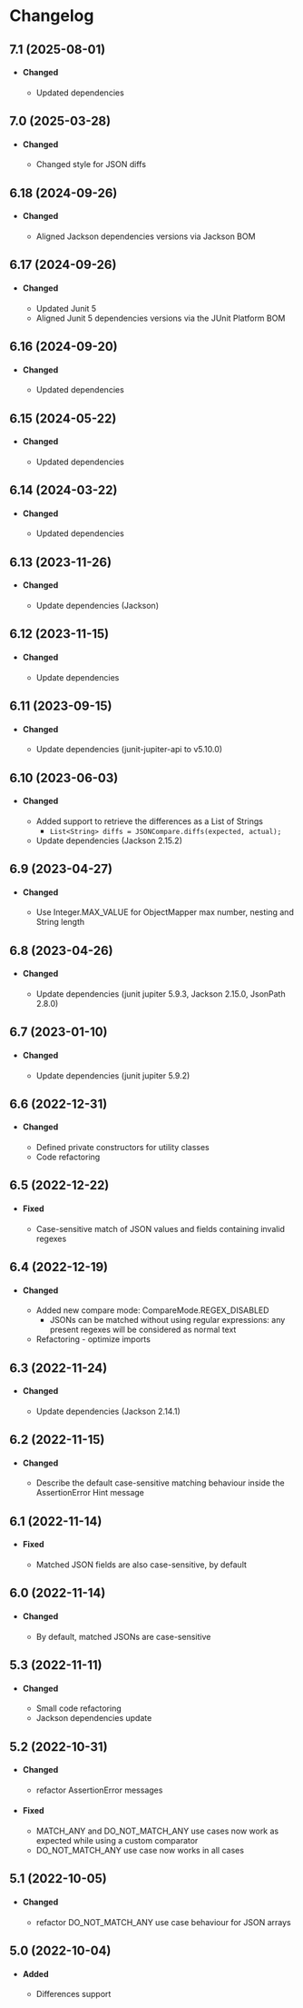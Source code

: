 # Changelog

## 7.1 (2025-08-01)
- #### Changed
  - Updated dependencies  

## 7.0 (2025-03-28)
- #### Changed
  - Changed style for JSON diffs

## 6.18 (2024-09-26)
- #### Changed
  - Aligned Jackson dependencies versions via Jackson BOM

## 6.17 (2024-09-26)
- #### Changed
  - Updated Junit 5
  - Aligned Junit 5 dependencies versions via the JUnit Platform BOM

## 6.16 (2024-09-20)
- #### Changed
  - Updated dependencies
  
## 6.15 (2024-05-22)
- #### Changed
  - Updated dependencies

## 6.14 (2024-03-22)
- #### Changed
  - Updated dependencies

## 6.13 (2023-11-26)
- #### Changed
  - Update dependencies (Jackson)

## 6.12 (2023-11-15)
- #### Changed
  - Update dependencies

## 6.11 (2023-09-15)
- #### Changed
  - Update dependencies (junit-jupiter-api to v5.10.0)  
  
## 6.10 (2023-06-03)
- #### Changed
  - Added support to retrieve the differences as a List of Strings
    - `List<String> diffs = JSONCompare.diffs(expected, actual);`
  - Update dependencies (Jackson 2.15.2)


## 6.9 (2023-04-27)
- #### Changed
  - Use Integer.MAX_VALUE for ObjectMapper max number, nesting and String length  

## 6.8 (2023-04-26)
- #### Changed
  - Update dependencies (junit jupiter 5.9.3, Jackson 2.15.0, JsonPath 2.8.0) 

## 6.7 (2023-01-10)
- #### Changed
  - Update dependencies (junit jupiter 5.9.2)

## 6.6 (2022-12-31)
- #### Changed
  - Defined private constructors for utility classes  
  - Code refactoring  

## 6.5 (2022-12-22)
- #### Fixed
  - Case-sensitive match of JSON values and fields containing invalid regexes  

## 6.4 (2022-12-19)
- #### Changed
  - Added new compare mode: CompareMode.REGEX_DISABLED
    - JSONs can be matched without using regular expressions: any present regexes will be considered as normal text   
  - Refactoring - optimize imports  
  
## 6.3 (2022-11-24)
- #### Changed
  - Update dependencies (Jackson 2.14.1)

## 6.2 (2022-11-15)
- #### Changed
  - Describe the default case-sensitive matching behaviour inside the AssertionError Hint message  
  
## 6.1 (2022-11-14)
- #### Fixed
  - Matched JSON fields are also case-sensitive, by default  

## 6.0 (2022-11-14)
- #### Changed
  - By default, matched JSONs are case-sensitive

## 5.3 (2022-11-11)
- #### Changed
  - Small code refactoring
  - Jackson dependencies update
  
## 5.2 (2022-10-31)
- #### Changed
  - refactor AssertionError messages
- #### Fixed
  - MATCH_ANY and DO_NOT_MATCH_ANY use cases now work as expected while using a custom comparator  
  - DO_NOT_MATCH_ANY use case now works in all cases

## 5.1 (2022-10-05)
- #### Changed
  - refactor DO_NOT_MATCH_ANY use case behaviour for JSON arrays

## 5.0 (2022-10-04)
- #### Added
  - Differences support

